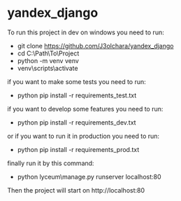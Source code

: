 # yandex_django

To run this project in dev on windows you need to run:
- git clone https://github.com/J3olchara/yandex_django
- cd C:\Path\To\Project
- python -m venv venv
- venv\scripts\activate

if you want to make some tests you need to run:
- python pip install -r requirements_test.txt

if you want to develop some features you need to run:
- python pip install -r requirements_dev.txt

or if you want to run it in production you need to run:
- python pip install -r requirements_prod.txt

finally run it by this command:
- python lyceum\manage.py runserver localhost:80

Then the project will start on http://localhost:80
